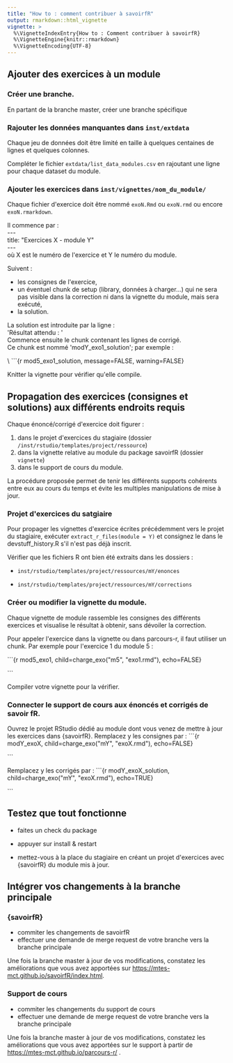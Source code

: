 ```yaml
---
title: "How to : comment contribuer à savoirfR"
output: rmarkdown::html_vignette
vignette: >
  %\VignetteIndexEntry{How to : Comment contribuer à savoirfR}
  %\VignetteEngine{knitr::rmarkdown}
  %\VignetteEncoding{UTF-8}
---
```



## Ajouter des exercices à un module

### Créer une branche.
En partant de la branche master, créer une branche spécifique

### Rajouter les données manquantes dans `inst/extdata`

Chaque jeu de données doit être limité en taille à quelques centaines de lignes et quelques colonnes.

Compléter le fichier `extdata/list_data_modules.csv` en rajoutant une ligne pour chaque dataset du module.

### Ajouter les exercices dans `inst/vignettes/nom_du_module/`

Chaque fichier d'exercice doit être nommé `exoN.Rmd` ou `exoN.rmd` ou encore `exoN.rmarkdown`.  

Il commence par :   
\---     
title: "Exercices X - module Y"        
\---    
où X est le numéro de l'exercice et Y le numéro du module.  

Suivent :   

- les consignes de l'exercice,   
- un éventuel chunk de setup (library, données à charger...) qui ne sera pas visible dans la correction ni dans la vignette du module, mais sera exécuté,   
- la solution.  

La solution est introduite par la ligne :   
'Résultat attendu : '   
Commence ensuite le chunk contenant les lignes de corrigé.  
Ce chunk est nommé 'modY_exo1_solution'; par exemple :   

\ ```{r mod5_exo1_solution, message=FALSE, warning=FALSE}         


Knitter la vignette pour vérifier qu'elle compile.

## Propagation des exercices (consignes et solutions) aux différents endroits requis

Chaque énoncé/corrigé d'exercice doit figurer :   

1. dans le projet d'exercices du stagiaire (dossier `/inst/rstudio/templates/project/ressource`) 
2. dans la vignette relative au module du package savoirfR (dossier `vignette`)    
3. dans le support de cours du module.

La procédure proposée permet de tenir les différents supports cohérents entre eux au cours du temps et évite les multiples manipulations de mise à jour.

### Projet d'exercices du satgiaire
Pour propager les vignettes d'exercice écrites précédemment vers le projet du stagiaire, exécuter `extract_r_files(module = Y)` et consignez le dans le devstuff_history.R s'il n'est pas déjà inscrit. 

Vérifier que les fichiers R ont bien été extraits dans les dossiers :

* `inst/rstudio/templates/project/ressources/mY/enonces`

* `inst/rstudio/templates/project/ressources/mY/corrections`

### Créer ou modifier la vignette du module.  

Chaque vignette de module rassemble les consignes des différents exercices et visualise le résultat à obtenir, sans dévoiler la correction.

Pour appeler l'exercice dans la vignette ou dans parcours-r, il faut utiliser un chunk. Par exemple pour l'exercice 1 du module 5 : 

\```{r mod5_exo1, child=charge_exo("m5", "exo1.rmd"), echo=FALSE}   

\```  

Compiler votre vignette pour la vérifier. 

### Connecter le support de cours aux énoncés et corrigés de savoir fR.
Ouvrez le projet RStudio dédié au module dont vous venez de mettre à jour les exercices dans {savoirfR}.
Remplacez y les consignes par :
\```{r modY_exoX, child=charge_exo("mY", "exoX.rmd"), echo=FALSE}   

\``` 

Remplacez y les corrigés par :
\```{r modY_exoX_solution, child=charge_exo("mY", "exoX.rmd"), echo=TRUE}  

\``` 


## Testez que tout fonctionne

- faites un check du package

- appuyer sur install & restart

- mettez-vous à la place du stagiaire en créant un projet d'exercices avec {savoirfR} du module mis à jour.


## Intégrer vos changements à la branche principale

### {savoirfR}

- commiter les changements de savoirfR
- effectuer une demande de merge request de votre branche vers la branche principale 

Une fois la branche master à jour de vos modifications, constatez les améliorations que vous avez apportées sur https://mtes-mct.github.io/savoirfR/index.html.  

### Support de cours

- commiter les changements du support de cours
- effectuer une demande de merge request de votre branche vers la branche principale 

Une fois la branche master à jour de vos modifications, constatez les améliorations que vous avez apportées sur le support à partir de https://mtes-mct.github.io/parcours-r/ .
